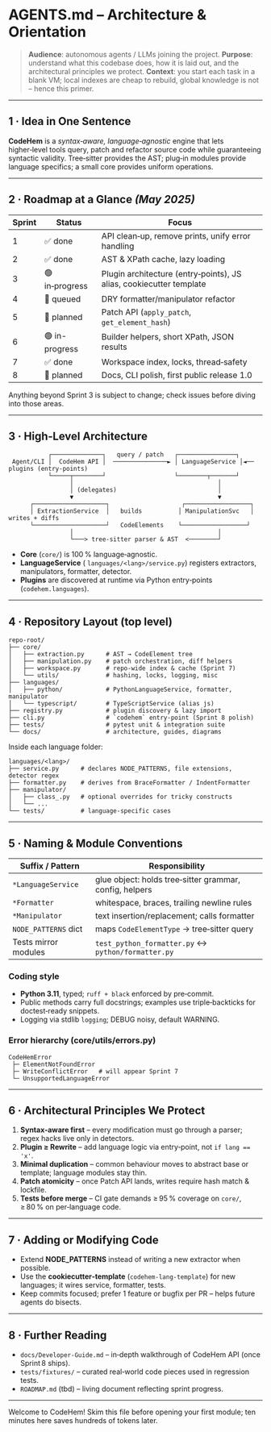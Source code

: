 # AGENTS.md – Architecture & Orientation

> **Audience**: autonomous agents / LLMs joining the project.
> **Purpose**: understand what this codebase does, how it is laid out, and the architectural principles we protect.
> **Context**: you start each task in a blank VM; local indexes are cheap to rebuild, global knowledge is not – hence this primer.

---

## 1 · Idea in One Sentence

**CodeHem** is a *syntax‑aware, language‑agnostic* engine that lets higher‑level tools query, patch and refactor source code while guaranteeing syntactic validity.  Tree‑sitter provides the AST; plug‑in modules provide language specifics; a small core provides uniform operations.

---

## 2 · Roadmap at a Glance *(May 2025)*

| Sprint | Status         | Focus                                                               |
| ------ | -------------- | ------------------------------------------------------------------- |
| 1      | ✅ done         | API clean‑up, remove prints, unify error handling                   |
| 2      | ✅ done         | AST & XPath cache, lazy loading                                     |
| 3      | 🟢 in‑progress | Plugin architecture (entry‑points), JS alias, cookiecutter template |
| 4      | 🚧 queued      | DRY formatter/manipulator refactor                                  |
| 5      | 🚧 planned     | Patch API (`apply_patch`, `get_element_hash`)                       |
| 6      | 🟢 in-progress | Builder helpers, short XPath, JSON results                          |
| 7      | ✅ done         | Workspace index, locks, thread‑safety                               |
| 8      | 🚧 planned     | Docs, CLI polish, first public release 1.0                          |

Anything beyond Sprint 3 is subject to change; check issues before diving into those areas.

---

## 3 · High‑Level Architecture

```
           ┌──────────────┐   query / patch   ┌────────────────┐
 Agent/CLI │  CodeHem API │  ───────────────► │ LanguageService │◄── plugins (entry‑points)
           └─────┬────────┘                   └────────┬───────┘
                 │                                        │
                 │ (delegates)                            │
                 ▼                                        ▼
      ┌────────────────────┐                    ┌──────────────────┐
      │ ExtractionService  │   builds          │ ManipulationSvc   │  writes + diffs
      └────────────────────┘   CodeElements    └──────────────────┘
                 │                                        │
                 └───> tree‑sitter parser & AST  <────────┘
```

* **Core** (`core/`) is 100 % language‑agnostic.
* **LanguageService** (
  `languages/<lang>/service.py`) registers extractors, manipulators, formatter, detector.
* **Plugins** are discovered at runtime via Python entry‑points (`codehem.languages`).

---

## 4 · Repository Layout (top level)

```
repo‑root/
├── core/
│   ├── extraction.py      # AST → CodeElement tree
│   ├── manipulation.py    # patch orchestration, diff helpers
│   ├── workspace.py       # repo‑wide index & cache (Sprint 7)
│   └── utils/             # hashing, locks, logging, misc
├── languages/
│   ├── python/            # PythonLanguageService, formatter, manipulator
│   └── typescript/        # TypeScriptService (alias js)
├── registry.py            # plugin discovery & lazy import
├── cli.py                 # `codehem` entry‑point (Sprint 8 polish)
├── tests/                 # pytest unit & integration suite
└── docs/                  # architecture, guides, diagrams
```

Inside each language folder:

```
languages/<lang>/
├── service.py      # declares NODE_PATTERNS, file extensions, detector regex
├── formatter.py    # derives from BraceFormatter / IndentFormatter
├── manipulator/
│   ├── class_.py   # optional overrides for tricky constructs
│   └── ...
└── tests/          # language‑specific cases
```

---

## 5 · Naming & Module Conventions

| Suffix / Pattern     | Responsibility                                          |
| -------------------- | ------------------------------------------------------- |
| `*LanguageService`   | glue object: holds tree‑sitter grammar, config, helpers |
| `*Formatter`         | whitespace, braces, trailing newline rules              |
| `*Manipulator`       | text insertion/replacement; calls formatter             |
| `NODE_PATTERNS` dict | maps `CodeElementType` → tree‑sitter query              |
| Tests mirror modules | `test_python_formatter.py` ↔ `python/formatter.py`      |

### Coding style

* **Python 3.11**, typed; `ruff + black` enforced by pre‑commit.
* Public methods carry full docstrings; examples use triple‑backticks for doctest‑ready snippets.
* Logging via stdlib `logging`; DEBUG noisy, default WARNING.

### Error hierarchy (core/utils/errors.py)

```
CodeHemError
 ├─ ElementNotFoundError
 ├─ WriteConflictError   # will appear Sprint 7
 └─ UnsupportedLanguageError
```

---

## 6 · Architectural Principles We Protect

1. **Syntax‑aware first** – every modification must go through a parser; regex hacks live only in detectors.
2. **Plugin ≥ Rewrite** – add language logic via entry‑point, not `if lang == 'x'`.
3. **Minimal duplication** – common behaviour moves to abstract base or template; language modules stay thin.
4. **Patch atomicity** – once Patch API lands, writes require hash match & lockfile.
5. **Tests before merge** – CI gate demands ≥ 95 % coverage on `core/`, ≥ 80 % on per‑language code.

---

## 7 · Adding or Modifying Code

* Extend **NODE\_PATTERNS** instead of writing a new extractor when possible.
* Use the **cookiecutter‑template** (`codehem-lang-template`) for new languages; it wires service, formatter, tests.
* Keep commits focused; prefer 1 feature or bugfix per PR – helps future agents do bisects.

---

## 8 · Further Reading

* `docs/Developer‑Guide.md` – in‑depth walkthrough of CodeHem API (once Sprint 8 ships).
* `tests/fixtures/` – curated real‑world code pieces used in regression tests.
* `ROADMAP.md` (tbd) – living document reflecting sprint progress.

---

Welcome to CodeHem!  Skim this file before opening your first module; ten minutes here saves hundreds of tokens later.
